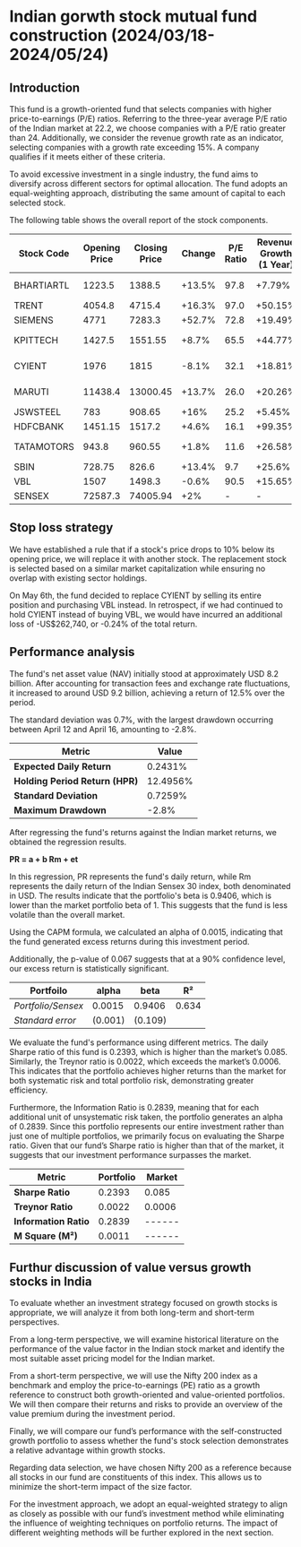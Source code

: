 # Indian gorwth stock mutual fund construction (2024/03/18-2024/05/24)
## Introduction
This fund is a growth-oriented fund that selects companies with higher price-to-earnings (P/E) ratios. Referring to the three-year average P/E ratio of the Indian market at 22.2, we choose companies with a P/E ratio greater than 24. Additionally, we consider the revenue growth rate as an indicator, selecting companies with a growth rate exceeding 15%. A company qualifies if it meets either of these criteria.

To avoid excessive investment in a single industry, the fund aims to diversify across different sectors for optimal allocation. The fund adopts an equal-weighting approach, distributing the same amount of capital to each selected stock.

The following table shows the overall report of the stock components.

| Stock Code  | Opening Price | Closing Price | Change  | P/E Ratio | Revenue Growth (1 Year) | Beta (1 Year) | Industry        |
|------------|--------------|--------------|---------|----------|-----------------|------------|--------------|
| BHARTIARTL | 1223.5       | 1388.5       | +13.5%  | 97.8     | +7.79%          | 0.35       | Wireless Communication |
| TRENT      | 4054.8       | 4715.4       | +16.3%  | 97.0     | +50.15%         | 0.21       | Apparel Retail |
| SIEMENS    | 4771         | 7283.3       | +52.7%  | 72.8     | +19.49%         | 0.79       | Electronics    |
| KPITTECH   | 1427.5       | 1551.55      | +8.7%   | 65.5     | +44.77%         | 1.22       | Automotive Software |
| CYIENT     | 1976         | 1815         | -8.1%   | 32.1     | +18.81%         | 1.13       | Diversified Software |
| MARUTI     | 11438.4      | 13000.45     | +13.7%  | 26.0     | +20.26%         | 0.56       | Automobile Manufacturing |
| JSWSTEEL   | 783          | 908.65       | +16%    | 25.2     | +5.45%          | 1.38       | Steel         |
| HDFCBANK   | 1451.15      | 1517.2       | +4.6%   | 16.1     | +99.35%         | 1.32       | Banking       |
| TATAMOTORS | 943.8        | 960.55       | +1.8%   | 11.6     | +26.58%         | 1.28       | Automobile Manufacturing |
| SBIN       | 728.75       | 826.6        | +13.4%  | 9.7      | +25.6%          | 1.17       | Banking       |
| VBL        | 1507         | 1498.3       | -0.6%   | 90.5     | +15.65%         | 0.4        | Beverages     |
| SENSEX     | 72587.3      | 74005.94     | +2%     | -        | -               | -          | Index        |

## Stop loss strategy
We have established a rule that if a stock's price drops to 10% below its opening price, we will replace it with another stock. The replacement stock is selected based on a similar market capitalization while ensuring no overlap with existing sector holdings.

On May 6th, the fund decided to replace CYIENT by selling its entire position and purchasing VBL instead. In retrospect, if we had continued to hold CYIENT instead of buying VBL, we would have incurred an additional loss of -US$262,740, or -0.24% of the total return.

## Performance analysis
The fund's net asset value (NAV) initially stood at approximately USD 8.2 billion. After accounting for transaction fees and exchange rate fluctuations, it increased to around USD 9.2 billion, achieving a return of 12.5% over the period.

The standard deviation was 0.7%, with the largest drawdown occurring between April 12 and April 16, amounting to -2.8%.


| Metric                     | Value      |
|----------------------------|-----------|
| **Expected Daily Return**  | 0.2431%   |
| **Holding Period Return (HPR)** | 12.4956%  |
| **Standard Deviation**     | 0.7259%   |
| **Maximum Drawdown**       | -2.8%     |

After regressing the fund's returns against the Indian market returns, we obtained the regression results.

**PR = a + b Rm + et**

In this regression, PR represents the fund's daily return, while Rm represents the daily return of the Indian Sensex 30 index, both denominated in USD. The results indicate that the portfolio's beta is 0.9406, which is lower than the market portfolio beta of 1. This suggests that the fund is less volatile than the overall market.

Using the CAPM formula, we calculated an alpha of 0.0015, indicating that the fund generated excess returns during this investment period.

Additionally, the p-value of 0.067 suggests that at a 90% confidence level, our excess return is statistically significant.

| Portfoilo           | alpha  | beta   | R²   |
|------------------|--------|--------|------|
| *Portfolio/Sensex* | 0.0015 | 0.9406 | 0.634 | 
|     *Standard error*     | (0.001) | (0.109) |  

We evaluate the fund's performance using different metrics. The daily Sharpe ratio of this fund is 0.2393, which is higher than the market’s 0.085. Similarly, the Treynor ratio is 0.0022, which exceeds the market’s 0.0006. This indicates that the portfolio achieves higher returns than the market for both systematic risk and total portfolio risk, demonstrating greater efficiency.

Furthermore, the Information Ratio is 0.2839, meaning that for each additional unit of unsystematic risk taken, the portfolio generates an alpha of 0.2839. Since this portfolio represents our entire investment rather than just one of multiple portfolios, we primarily focus on evaluating the Sharpe ratio. Given that our fund’s Sharpe ratio is higher than that of the market, it suggests that our investment performance surpasses the market.

| Metric       | Portfolio | Market |
|-------------|-----------|--------|
| **Sharpe Ratio** | 0.2393   | 0.085  |
| **Treynor Ratio** | 0.0022   | 0.0006 |
| **Information Ratio** | 0.2839   | ------ |
| **M Square (M²)** | 0.0011   | ------ |

## Furthur discussion of value versus growth stocks in India
To evaluate whether an investment strategy focused on growth stocks is appropriate, we will analyze it from both long-term and short-term perspectives.

From a long-term perspective, we will examine historical literature on the performance of the value factor in the Indian stock market and identify the most suitable asset pricing model for the Indian market.

From a short-term perspective, we will use the Nifty 200 index as a benchmark and employ the price-to-earnings (PE) ratio as a growth reference to construct both growth-oriented and value-oriented portfolios. We will then compare their returns and risks to provide an overview of the value premium during the investment period.

Finally, we will compare our fund’s performance with the self-constructed growth portfolio to assess whether the fund's stock selection demonstrates a relative advantage within growth stocks.

Regarding data selection, we have chosen Nifty 200 as a reference because all stocks in our fund are constituents of this index. This allows us to minimize the short-term impact of the size factor.

For the investment approach, we adopt an equal-weighted strategy to align as closely as possible with our fund’s investment method while eliminating the influence of weighting techniques on portfolio returns. The impact of different weighting methods will be further explored in the next section.
